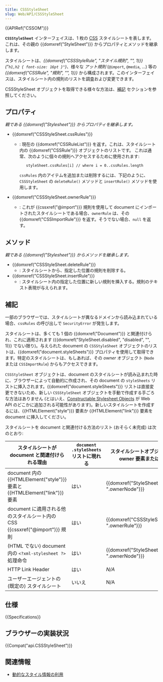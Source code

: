 ```yaml
---
title: CSSStyleSheet
slug: Web/API/CSSStyleSheet
---
```


{{APIRef("CSSOM")}}

**`CSSStyleSheet`** インターフェイスは、1 枚の [CSS](/ja/docs/Web/CSS) スタイルシートを表します。これは、その親の {{domxref("StyleSheet")}} からプロパティとメソッドを継承します。

スタイルシートは、_{{domxref("CSSStyleRule", "スタイル規則", "", 1)}}_ _("`h1,h2 { font-size: 16pt }"`)_、様々な _アット規則_ (`@import`, `@media`, ...) 等の _{{domxref("CSSRule", "規則", "", 1)}}_ から構成されます。このインターフェイスは、スタイルシート内の規則のリストを調査および変更できます。

CSSStyleSheet オブジェクトを取得できる様々な方法は、[補記](#notes) セクションを参照してください。

## プロパティ

_親である {{domxref("Stylesheet")}} からプロパティを継承します。_

- {{domxref("CSSStyleSheet.cssRules")}}

  - : 現在の {{domxref("CSSRuleList")}} を返す。これは、スタイルシート内の {{domxref("CSSRule")}} オブジェクトのリストです。
    これは通常、次のように個々の規則へアクセスするために使用されます:

    ```
       styleSheet.cssRules[i] // where i = 0..cssRules.length
    ```

    `cssRules` 内のアイテムを追加または削除するには、下記のように、`CSSStyleSheet` の `deleteRule()` メソッドと `insertRule()` メソッドを使用します。

- {{domxref("CSSStyleSheet.ownerRule")}}
  - : これが {{cssxref("@import")}} 規則を使用して document にインポートされたスタイルシートである場合、`ownerRule` は、その {{domxref("CSSImportRule")}} を返す。そうでない場合、`null` を返す。

## メソッド

_親である {{domxref("Stylesheet")}} からメソッドを継承します。_

- {{domxref("CSSStyleSheet.deleteRule")}}
  - : スタイルシートから、指定した位置の規則を削除する。
- {{domxref("CSSStyleSheet.insertRule")}}
  - : スタイルシート内の指定した位置に新しい規則を挿入する。規則のテキスト表現が与えられます。

## 補記

一部のブラウザーでは、スタイルシートが異なるドメインから読み込まれている場合、`cssRules` の呼び出しで `SecurityError` が発生します。

スタイルシートは、多くても 1 個の {{domxref("Document")}} と関連付けられ、これに適用されます ({{domxref("StyleSheet.disabled", "disabled", "", 1)}} でない限り)。与えられた document の `CSSStyleSheet` オブジェクトのリストは、{{domxref("document.styleSheets")}} プロパティを使用して取得できます。特定のスタイルシートは、もしあれば、その _owner_ オブジェクト (`Node` または `CSSImportRule`) からもアクセスできます。

`CSSStyleSheet` オブジェクトは、document のスタイルシートが読み込まれた時に、ブラウザーによって自動的に作成され、その document の `styleSheets` リストに挿入されます。{{domxref("document.styleSheets")}} リストは直接変更できないため、新しい `CSSStyleSheet` オブジェクトを手動で作成する手ごろな方法はありません (とはいえ、[Constructable Stylesheet Objects](http://tabatkins.github.io/specs/construct-stylesheets/) が Web API のどこかに追加される可能性があります)。新しいスタイルシートを作成するには、{{HTMLElement("style")}} 要素か {{HTMLElement("link")}} 要素を document に挿入してください。

スタイルシートを document と関連付ける方法のリスト (おそらく未完成) は次のとおり:

| スタイルシートが document と関連付けられる理由                                              | `document .styleSheets` リストに現れる | スタイルシートオブジェクトを与える owner 要素または規則の取得        | owner オブジェクトのインターフェイス                                                                                                | CSSStyleSheet オブジェクトを owner から取得                              |
| ------------------------------------------------------------------------------------------- | -------------------------------------- | -------------------------------------------------------------------- | ----------------------------------------------------------------------------------------------------------------------------------- | ------------------------------------------------------------------------ |
| document 内の {{HTMLElement("style")}} 要素と {{HTMLElement("link")}} 要素 | はい                                   | {{domxref("StyleSheet.ownerNode", ".ownerNode")}}     | {{domxref("HTMLLinkElement")}} または {{domxref("HTMLStyleElement")}}、 {{domxref("SVGStyleElement")}} | {{domxref("LinkStyle.sheet", ".sheet")}}                     |
| document に適用される他のスタイルシート内の CSS {{cssxref("@import")}} 規則           | はい                                   | {{domxref("CSSStyleSheet.ownerRule", ".ownerRule")}} | {{domxref("CSSImportRule")}}                                                                                                | {{domxref("CSSImportRule.styleSheet", ".styleSheet")}} |
| (HTML でない) document 内の `<?xml-stylesheet ?>` 処理命令                                  | はい                                   | {{domxref("StyleSheet.ownerNode", ".ownerNode")}}     | {{domxref("ProcessingInstruction")}}                                                                                    | {{domxref("LinkStyle.sheet", ".sheet")}}                     |
| HTTP Link Header                                                                            | はい                                   | _N/A_                                                                | N/A                                                                                                                                 | N/A                                                                      |
| ユーザーエージェントの (既定の) スタイルシート                                              | いいえ                                 | N/A                                                                  | N/A                                                                                                                                 | N/A                                                                      |

## 仕様

{{Specifications}}

## ブラウザーの実装状況

{{Compat("api.CSSStyleSheet")}}

## 関連情報

- [動的なスタイル情報の利用](/ja/docs/Web/API/CSS_Object_Model/Using_dynamic_styling_information)
